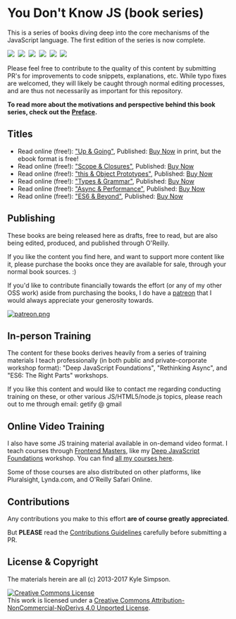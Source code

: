 # You Don't Know JS \(book series\)

This is a series of books diving deep into the core mechanisms of the JavaScript language. The first edition of the series is now complete.

[![](https://github.com/EnshaednHiker/You-Dont-Know-JS/tree/f0d591b6502c080b92e18fc470432af8144db610/up%20%26%20going/cover.jpg)](http://www.ebooks.com/1993212/you-don-t-know-js-up-going/simpson-kyle/)  [![](https://github.com/EnshaednHiker/You-Dont-Know-JS/tree/f0d591b6502c080b92e18fc470432af8144db610/scope%20%26%20closures/cover.jpg)](http://www.ebooks.com/1647631/you-don-t-know-js-scope-closures/simpson-kyle/)  [![](https://github.com/EnshaednHiker/You-Dont-Know-JS/tree/f0d591b6502c080b92e18fc470432af8144db610/this%20%26%20object%20prototypes/cover.jpg)](http://www.ebooks.com/1734321/you-don-t-know-js-this-object-prototypes/simpson-kyle/)  [![](https://github.com/EnshaednHiker/You-Dont-Know-JS/tree/f0d591b6502c080b92e18fc470432af8144db610/types%20%26%20grammar/cover.jpg)](http://www.ebooks.com/1935541/you-don-t-know-js-types-grammar/simpson-kyle/)  [![](https://github.com/EnshaednHiker/You-Dont-Know-JS/tree/f0d591b6502c080b92e18fc470432af8144db610/async%20%26%20performance/cover.jpg)](http://www.ebooks.com/1977375/you-don-t-know-js-async-performance/simpson-kyle/)  [![](https://github.com/EnshaednHiker/You-Dont-Know-JS/tree/f0d591b6502c080b92e18fc470432af8144db610/es6%20%26%20beyond/cover.jpg)](http://www.ebooks.com/2481820/you-don-t-know-js-es6-beyond/simpson-kyle/)

Please feel free to contribute to the quality of this content by submitting PR's for improvements to code snippets, explanations, etc. While typo fixes are welcomed, they will likely be caught through normal editing processes, and are thus not necessarily as important for this repository.

**To read more about the motivations and perspective behind this book series, check out the** [**Preface**](up-and-going/preface.md)**.**

## Titles

* Read online \(free!\): ["Up & Going"](https://github.com/EnshaednHiker/You-Dont-Know-JS/tree/f0d591b6502c080b92e18fc470432af8144db610/up/%20&/%20going/README.md#you-dont-know-js-up--going), Published: [Buy Now](http://www.ebooks.com/1993212/you-don-t-know-js-up-going/simpson-kyle/) in print, but the ebook format is free!
* Read online \(free!\): ["Scope & Closures"](https://github.com/EnshaednHiker/You-Dont-Know-JS/tree/f0d591b6502c080b92e18fc470432af8144db610/scope/%20&/%20closures/README.md#you-dont-know-js-scope--closures), Published: [Buy Now](http://www.ebooks.com/1647631/you-don-t-know-js-scope-closures/simpson-kyle/)
* Read online \(free!\): ["this & Object Prototypes"](https://github.com/EnshaednHiker/You-Dont-Know-JS/tree/f0d591b6502c080b92e18fc470432af8144db610/this/%20&/%20object/%20prototypes/README.md#you-dont-know-js-this--object-prototypes), Published: [Buy Now](http://www.ebooks.com/1734321/you-don-t-know-js-this-object-prototypes/simpson-kyle/)
* Read online \(free!\): ["Types & Grammar"](https://github.com/EnshaednHiker/You-Dont-Know-JS/tree/f0d591b6502c080b92e18fc470432af8144db610/types/%20&/%20grammar/README.md#you-dont-know-js-types--grammar), Published: [Buy Now](http://www.ebooks.com/1935541/you-don-t-know-js-types-grammar/simpson-kyle/)
* Read online \(free!\): ["Async & Performance"](https://github.com/EnshaednHiker/You-Dont-Know-JS/tree/f0d591b6502c080b92e18fc470432af8144db610/async/%20&/%20performance/README.md#you-dont-know-js-async--performance), Published: [Buy Now](http://www.ebooks.com/1977375/you-don-t-know-js-async-performance/simpson-kyle/)
* Read online \(free!\): ["ES6 & Beyond"](https://github.com/EnshaednHiker/You-Dont-Know-JS/tree/f0d591b6502c080b92e18fc470432af8144db610/es6/%20&/%20beyond/README.md#you-dont-know-js-es6--beyond), Published: [Buy Now](http://www.ebooks.com/2481820/you-don-t-know-js-es6-beyond/simpson-kyle/)

## Publishing

These books are being released here as drafts, free to read, but are also being edited, produced, and published through O'Reilly.

If you like the content you find here, and want to support more content like it, please purchase the books once they are available for sale, through your normal book sources. :\)

If you'd like to contribute financially towards the effort \(or any of my other OSS work\) aside from purchasing the books, I do have a [patreon](https://www.patreon.com/getify) that I would always appreciate your generosity towards.

[![patreon.png](https://c5.patreon.com/external/logo/become_a_patron_button.png)](https://www.patreon.com/getify)

## In-person Training

The content for these books derives heavily from a series of training materials I teach professionally \(in both public and private-corporate workshop format\): "Deep JavaScript Foundations", "Rethinking Async", and "ES6: The Right Parts" workshops.

If you like this content and would like to contact me regarding conducting training on these, or other various JS/HTML5/node.js topics, please reach out to me through email: getify @ gmail

## Online Video Training

I also have some JS training material available in on-demand video format. I teach courses through [Frontend Masters](https://FrontendMasters.com), like my [Deep JavaScript Foundations](https://frontendmasters.com/courses/javascript-foundations/) workshop. You can find [all my courses here](https://frontendmasters.com/kyle-simpson/).

Some of those courses are also distributed on other platforms, like Pluralsight, Lynda.com, and O'Reilly Safari Online.

## Contributions

Any contributions you make to this effort **are of course greatly appreciated**.

But **PLEASE** read the [Contributions Guidelines]() carefully before submitting a PR.

## License & Copyright

The materials herein are all \(c\) 2013-2017 Kyle Simpson.

[![Creative Commons License](https://i.creativecommons.org/l/by-nc-nd/4.0/88x31.png)](http://creativecommons.org/licenses/by-nc-nd/4.0/)  
This work is licensed under a [Creative Commons Attribution-NonCommercial-NoDerivs 4.0 Unported License](http://creativecommons.org/licenses/by-nc-nd/4.0/).

